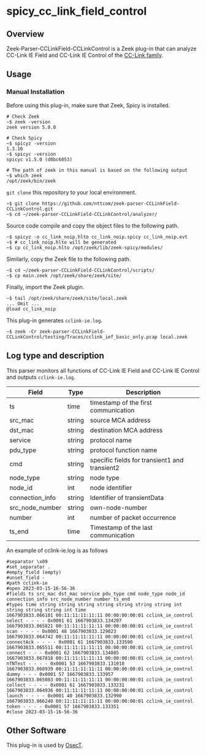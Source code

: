 # spicy_cc_link_field_control

## Overview

Zeek-Parser-CCLinkField-CCLinkControl is a Zeek plug-in that can analyze CC-Link IE Field and CC-Link IE Control of the [CC-Link family](https://www.cc-link.org/ja/cclink/index.html).

## Usage

### Manual Installation

Before using this plug-in, make sure that Zeek, Spicy is installed.

````
# Check Zeek
~$ zeek -version
zeek version 5.0.0

# Check Spicy
~$ spicyz -version
1.3.16
~$ spicyc -version
spicyc v1.5.0 (d0bc6053)

# The path of zeek in this manual is based on the following output
~$ which zeek
/opt/zeek/bin/zeek
````

`git clone` this repository to your local environment.

```
~$ git clone https://github.com/nttcom/zeek-parser-CCLinkField-CCLinkControl.git
~$ cd ~/zeek-parser-CCLinkField-CCLinkControl/analyzer/ 
```

Source code compile and copy the object files to the following path.

```
~$ spicyz -o cc_link_noip.hlto cc_link_noip.spicy cc_link_noip.evt
~$ # cc_link_noip.hlto will be generated
~$ cp cc_link_noip.hlto /opt/zeek/lib/zeek-spicy/modules/
```

Similarly, copy the Zeek file to the following path.

```
~$ cd ~/zeek-parser-CCLinkField-CCLinkControl/scripts/
~$ cp main.zeek /opt/zeek/share/zeek/site/
```

Finally, import the Zeek plugin.

```
~$ tail /opt/zeek/share/zeek/site/local.zeek
... Omit ...
@load cc_link_noip
```

This plug-in generates `cclink-ie.log`.

```
~$ zeek -Cr zeek-parser-CCLinkField-CCLinkControl/testing/Traces/cclink_ief_basic_only.pcap local.zeek
```

## Log type and description

This parser monitors all functions of CC-Link IE Field and CC-Link IE Control and outputs `cclink-ie.log`.

| Field | Type | Description |
| --- | --- | --- |
| ts | time | timestamp of the first communication |
| src_mac | string | source MCA address |
| dst_mac | string | destination MCA address |
| service | string | protocol name |
| pdu_type | string | protocol function name |
| cmd | string | specific fields for transient1 and transient2 |
| node_type | string | node type |
| node_id | int | node identifier |
| connection_info | string | Identifier of transientData |
| src_node_number | string | own-node-number |
| number | int | number of packet occurrence |
| ts_end | time | Timestamp of the last communication |

An example of cclink-ie.log is as follows

```
#separator \x09
#set_separator .
#empty_field (empty)
#unset_field -
#path cclink-ie
#open 2023-03-15-16-56-36
#fields ts src_mac dst_mac service pdu_type cmd node_type node_id connection_info src_node_number number ts_end
#types time string string string string string string string int string string string int time
1667903833.066101 00:11:11:11:11:11 00:00:00:00:01 cclink_ie_control select - - - - 0x0001 61 1667903833.134207
1667903833.065821 00:11:11:11:11:11 00:00:00:00:01 cclink_ie_control scan - - - - 0x0001 48 1667903833.129023
1667903833.064742 00:11:11:11:11:11 00:00:00:00:01 cclink_ie_control connectAck - - - - 0x0001 61 1667903833.133590
1667903833.065511 00:11:11:11:11:11 00:00:00:00:01 cclink_ie_control connect - - - 0x0001 62 1667903833.134085
1667903833.067818 00:11:11:11:11:11 00:00:00:00:01 cclink_ie_control nTNTest - - - - 0x0001 53 1667903833.131018
1667903833.068939 00:11:11:11:11:11 00:00:00:00:01 cclink_ie_control dummy - - - 0x0001 57 1667903833.133957
1667903833.065083 00:11:11:11:11:11 00:00:00:00:01 cclink_ie_control collect - - - - 0x0001 61 1667903833.133231
1667903833.064936 00:11:11:11:11:11 00:00:00:00:01 cclink_ie_control launch - - - - 0x0001 40 1667903833.132990
1667903833.066240 00:11:11:11:11:11 00:00:00:00:01 cclink_ie_control token - - - - 0x0001 57 1667903833.133351
#close 2023-03-15-16-56-36
```

## Other Software

This plug-in is used by [OsecT](https://github.com/nttcom/OsecT).

